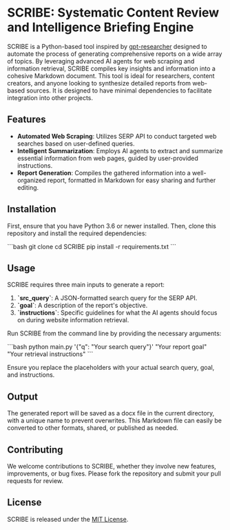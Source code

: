 # SCRIBE: Systematic Content Review and Intelligence Briefing Engine

SCRIBE is a Python-based tool inspired by [gpt-researcher](https://github.com/assafelovic/gpt-researcher) designed to automate the process of generating comprehensive reports on a wide array of topics. By leveraging advanced AI agents for web scraping and information retrieval, SCRIBE compiles key insights and information into a cohesive Markdown document. This tool is ideal for researchers, content creators, and anyone looking to synthesize detailed reports from web-based sources. It is designed to have minimal dependencies to facilitate integration into other projects.

## Features

- **Automated Web Scraping**: Utilizes SERP API to conduct targeted web searches based on user-defined queries.
- **Intelligent Summarization**: Employs AI agents to extract and summarize essential information from web pages, guided by user-provided instructions.
- **Report Generation**: Compiles the gathered information into a well-organized report, formatted in Markdown for easy sharing and further editing.

## Installation

First, ensure that you have Python 3.6 or newer installed. Then, clone this repository and install the required dependencies:

\`\`\`bash
git clone <repository-url>
cd SCRIBE
pip install -r requirements.txt
\`\`\`

## Usage

SCRIBE requires three main inputs to generate a report:

1. **\`src_query\`**: A JSON-formatted search query for the SERP API.
2. **\`goal\`**: A description of the report's objective.
3. **\`instructions\`**: Specific guidelines for what the AI agents should focus on during website information retrieval.

Run SCRIBE from the command line by providing the necessary arguments:

\`\`\`bash
python main.py '{"q": "Your search query"}' "Your report goal" "Your retrieval instructions"
\`\`\`

Ensure you replace the placeholders with your actual search query, goal, and instructions.

## Output

The generated report will be saved as a docx file in the current directory, with a unique name to prevent overwrites. This Markdown file can easily be converted to other formats, shared, or published as needed.

## Contributing

We welcome contributions to SCRIBE, whether they involve new features, improvements, or bug fixes. Please fork the repository and submit your pull requests for review.

## License

SCRIBE is released under the [MIT License](LICENSE).